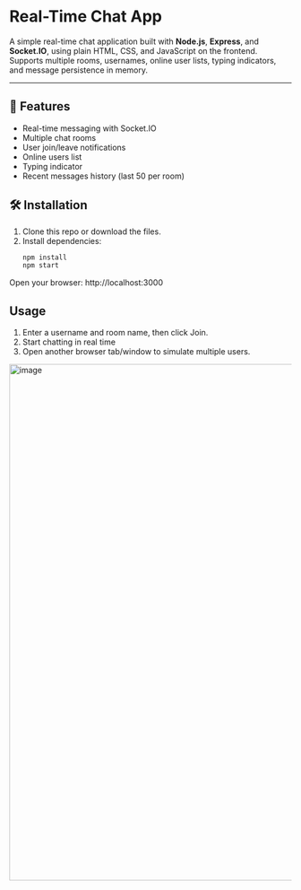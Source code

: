 # Real-Time Chat App

A simple real-time chat application built with **Node.js**, **Express**, and **Socket.IO**, using plain HTML, CSS, and JavaScript on the frontend.  
Supports multiple rooms, usernames, online user lists, typing indicators, and message persistence in memory.

---

## 🚀 Features
- Real-time messaging with Socket.IO  
- Multiple chat rooms  
- User join/leave notifications  
- Online users list  
- Typing indicator  
- Recent messages history (last 50 per room)


## 🛠️ Installation
1. Clone this repo or download the files.  
2. Install dependencies:
   ```bash
   npm install
   npm start
   ```
Open your browser: http://localhost:3000

## Usage
1. Enter a username and room name, then click Join.
2. Start chatting in real time
3. Open another browser tab/window to simulate multiple users.

<img width="1920" height="921" alt="image" src="https://github.com/user-attachments/assets/e46a22e4-f116-483d-9530-2b948edbd518" />
